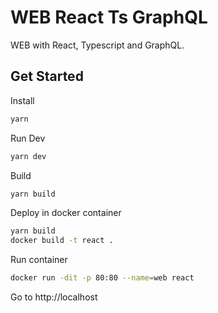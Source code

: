 # WEB React Ts GraphQL

WEB with React, Typescript and GraphQL.

## Get Started

Install

```bash
yarn
```

Run Dev

```bash
yarn dev
```

Build

```bash
yarn build
```

Deploy in docker container

```bash
yarn build
docker build -t react .
```

Run container

```bash
docker run -dit -p 80:80 --name=web react
```

Go to http://localhost